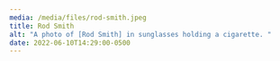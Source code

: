 ```yaml
---
media: /media/files/rod-smith.jpeg
title: Rod Smith
alt: "A photo of [Rod Smith] in sunglasses holding a cigarette. "
date: 2022-06-10T14:29:00-0500
---
```

